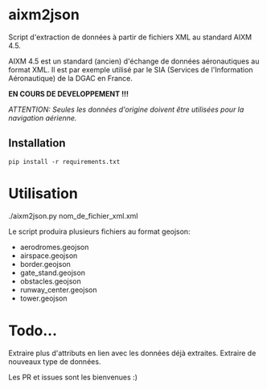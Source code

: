 # aixm2json

Script d'extraction de données à partir de fichiers XML au standard AIXM 4.5.

AIXM 4.5 est un standard (ancien) d'échange de données aéronautiques au format XML.
Il est par exemple utilisé par le SIA (Services de l'Information Aéronautique) de la DGAC en France.

**EN COURS DE DEVELOPPEMENT !!!**

*ATTENTION: Seules les données d'origine doivent être utilisées pour la navigation aérienne.*


## Installation

```
pip install -r requirements.txt
```

# Utilisation

./aixm2json.py nom_de_fichier_xml.xml

Le script produira plusieurs fichiers au format geojson:
- aerodromes.geojson
- airspace.geojson
- border.geojson
- gate_stand.geojson
- obstacles.geojson
- runway_center.geojson
- tower.geojson

# Todo...

Extraire plus d'attributs en lien avec les données déjà extraites.
Extraire de nouveaux type de données.

Les PR et issues sont les bienvenues :)
